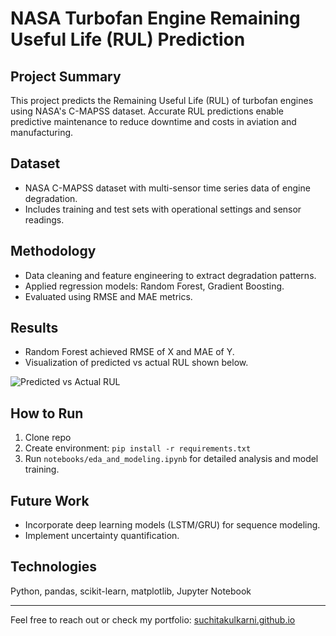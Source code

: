# NASA Turbofan Engine Remaining Useful Life (RUL) Prediction

## Project Summary
This project predicts the Remaining Useful Life (RUL) of turbofan engines using NASA's C-MAPSS dataset. Accurate RUL predictions enable predictive maintenance to reduce downtime and costs in aviation and manufacturing.

## Dataset
- NASA C-MAPSS dataset with multi-sensor time series data of engine degradation.
- Includes training and test sets with operational settings and sensor readings.

## Methodology
- Data cleaning and feature engineering to extract degradation patterns.
- Applied regression models: Random Forest, Gradient Boosting.
- Evaluated using RMSE and MAE metrics.

## Results
- Random Forest achieved RMSE of X and MAE of Y.
- Visualization of predicted vs actual RUL shown below.

![Predicted vs Actual RUL](images/rul_plot.png)

## How to Run
1. Clone repo  
2. Create environment: `pip install -r requirements.txt`  
3. Run `notebooks/eda_and_modeling.ipynb` for detailed analysis and model training.

## Future Work
- Incorporate deep learning models (LSTM/GRU) for sequence modeling.
- Implement uncertainty quantification.

## Technologies
Python, pandas, scikit-learn, matplotlib, Jupyter Notebook

---

Feel free to reach out or check my portfolio: [suchitakulkarni.github.io](https://suchitakulkarni.github.io)

